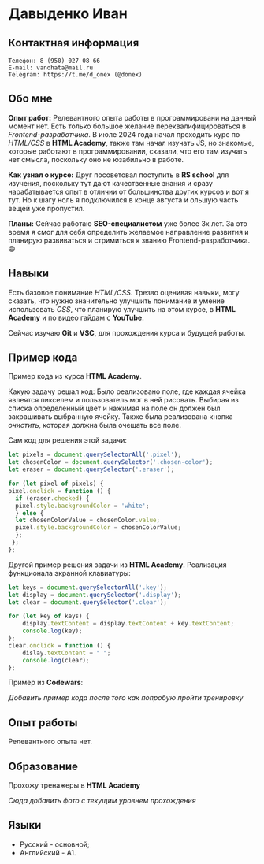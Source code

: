 # Давыденко Иван

## Контактная информация
```
Телефон: 8 (950) 027 08 66
E-mail: vanohata@mail.ru
Telegram: https://t.me/d_onex (@donex)
```

## Обо мне

**Опыт работ:** Релевантного опыта работы в программировани на данный момент нет. Есть только большое желание переквалифицироваться в *Frontend-разработчика*. В июле 2024 года начал проходить курс по *HTML/CSS* в **HTML Academy**, также там начал изучать JS, но знакомые, которые работают в программировании, сказали, что его там изучать нет смысла, поскольку оно не юзабильно в работе.

**Как узнал о курсе:** Друг посоветовал поступить в **RS school** для изучения, поскольку тут дают качественные знания и сразу нарабатывается опыт в отличии от большинства других курсов и вот я тут. Но к шагу ноль я подключился в конце августа и ольшую часть вещей уже пропустил.

**Планы:** Сейчас работаю **SEO-специалистом** уже более 3х лет. За это время я смог для себя определить желаемое направление развития и планирую развиваться и стримиться к званию Frontend-разработчика. :smile:

## Навыки
Есть базовое понимание *HTML/CSS*. Трезво оценивая навыки, могу сказать, что нужно значительно улучшить понимание и умение использовать *CSS*, что планирую улучшить на этом курсе, в **HTML Academy** и по видео гайдам с **YouTube**.

Сейчас изучаю **Git** и **VSC**, для прохождения курса и будущей работы.

## Пример кода

Пример кода из курса **HTML Academy**. 

Какую задачу решал код: Было реализовано поле, где каждая ячейка явлеятся пикселем и пользователь мог в ней рисовать. Выбирая из списка определенный цвет и нажимая на поле он должен был закрашивать выбранную ячейку. Также была реализована кнопка *очистить*, которая должна была очещать все поле.

Сам код для решения этой задачи:

```javascript
let pixels = document.querySelectorAll('.pixel');
let chosenColor = document.querySelector('.chosen-color');
let eraser = document.querySelector('.eraser');

for (let pixel of pixels) {
pixel.onclick = function () {
  if (eraser.checked) {
  pixel.style.backgroundColor = 'white';
  } else {   
  let chosenColorValue = chosenColor.value;
  pixel.style.backgroundColor = chosenColorValue;
  };
 };
};
```

Другой пример решения задачи из **HTML Academy**. Реализация функционала экранной клавиатуры:

```javascript
let keys = document.querySelectorAll('.key');
let display = document.querySelector('.display');
let clear = document.querySelector('.clear');

for (let key of keys) {
    display.textContent = display.textContent + key.textContent;
    console.log(key);
};
clear.onclick = function () {
    dislay.textContent = " ";
    console.log(clear);
};
```

Пример из **Codewars**:

*Добавить пример кода после того как попробую пройти тренировку*

## Опыт работы

Релевантного опыта нет.

## Образование

Прохожу тренажеры в **HTML Academy**

*Сюда добавить фото с текущим уровнем прохождения*

## Языки

* Русский - основной;
* Английский - А1.